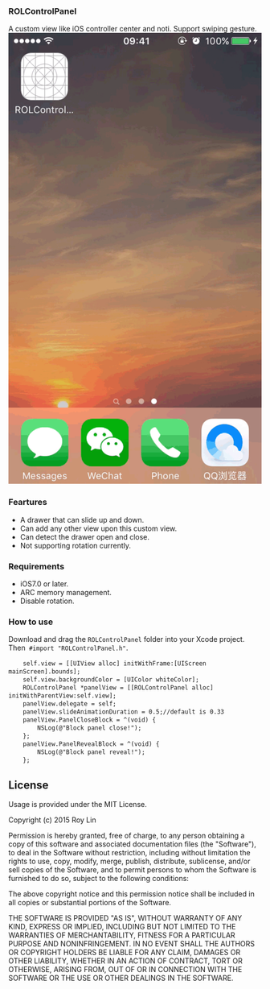 ### ROLControlPanel

A custom view like iOS  controller center and noti. Support swiping gesture.
![Screenshot](https://github.com/st0x8/ROLControlPanel/raw/master/ScreenShot/ScreenShot.gif)

### Feartures

- A drawer that can slide up and down. 
- Can add any other view upon this custom view.
- Can detect the drawer open and close.
- Not supporting rotation currently.

### Requirements
- iOS7.0 or later.
- ARC memory management.
- Disable rotation.

### How to use

Download and drag the ```ROLControlPanel``` folder into your Xcode project. 
 Then``` #import "ROLControlPanel.h"```. 

```
    self.view = [[UIView alloc] initWithFrame:[UIScreen mainScreen].bounds];
    self.view.backgroundColor = [UIColor whiteColor];
    ROLControlPanel *panelView = [[ROLControlPanel alloc] initWithParentView:self.view];
    panelView.delegate = self;
    panelView.slideAnimationDuration = 0.5;//default is 0.33
    panelView.PanelCloseBlock = ^(void) {
        NSLog(@"Block panel close!");
    };
    panelView.PanelRevealBlock = ^(void) {
        NSLog(@"Block panel reveal!");
    };

```
## License

Usage is provided under the MIT License.  

Copyright (c) 2015 Roy Lin



Permission is hereby granted, free of charge, to any person obtaining a copy
of this software and associated documentation files (the "Software"), to deal
in the Software without restriction, including without limitation the rights
to use, copy, modify, merge, publish, distribute, sublicense, and/or sell
copies of the Software, and to permit persons to whom the Software is
furnished to do so, subject to the following conditions:



The above copyright notice and this permission notice shall be included in
all copies or substantial portions of the Software.



THE SOFTWARE IS PROVIDED "AS IS", WITHOUT WARRANTY OF ANY KIND, EXPRESS OR
IMPLIED, INCLUDING BUT NOT LIMITED TO THE WARRANTIES OF MERCHANTABILITY,
FITNESS FOR A PARTICULAR PURPOSE AND NONINFRINGEMENT.  IN NO EVENT SHALL THE
AUTHORS OR COPYRIGHT HOLDERS BE LIABLE FOR ANY CLAIM, DAMAGES OR OTHER
LIABILITY, WHETHER IN AN ACTION OF CONTRACT, TORT OR OTHERWISE, ARISING FROM,
OUT OF OR IN CONNECTION WITH THE SOFTWARE OR THE USE OR OTHER DEALINGS IN
THE SOFTWARE.